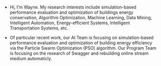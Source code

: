 - Hi, I’m Wayne. My research interests include simulation-based performance evaluation and optimization of buildings energy conservation, Algorithm Optimization, Machine Learning, Data Mining, Intelligent Automation, Energy-efficient Systems, Intelligent Transportation Systems, etc.

- Of particular recent work, our AI Team is focusing on simulation-based performance evaluation and optimization of building energy efficiency via the Particle Swarm Optimization (PSO) algorithm. Our Program Team is focusing on the research of Swagger and rebuilding online stream medium automaticly.
